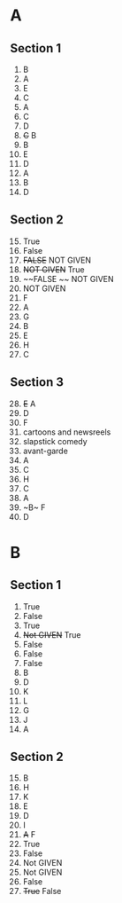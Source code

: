 # A

## Section 1

1. B
2. A
3. E
4. C
5. A
6. C
7. D
8. ~~C~~ B
9. B
10. E
11. D
12. A
13. B
14. D

## Section 2

15. True
16. False
17. ~~FALSE~~ NOT GIVEN
18. ~~NOT GIVEN~~ True
19. ~~FALSE ~~ NOT GIVEN
20. NOT GIVEN
21. F
22. A
23. G
24. B
25. E
26. H
27. C

## Section 3

28. ~~E~~ A
29. D
30. F
31. cartoons and newsreels
32. slapstick comedy
33. avant-garde
34. A
35. C
36. H
37. C
38. A
39. ~B~ F
40. D

# B

## Section 1

1. True
2. False
3. True
4. ~~Not GIVEN~~ True
5. False
6. False
7. False
8. B
9. D
10. K
11. L
12. G
13. J
14. A

## Section 2

15. B
16. H
17. K
18. E
19. D
20. I
21. ~~A~~ F
22. True
23. False
24. Not GIVEN
25. Not GIVEN
26. False
27. ~~True~~ False
